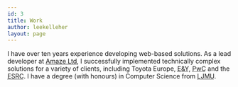 ```yaml
---
id: 3
title: Work
author: leekelleher
layout: page
---
```

I have over ten years experience developing web-based solutions. As a lead developer at [Amaze Ltd](http://www.amaze.com/), I successfully implemented technically complex solutions for a variety of clients, including Toyota Europe, <acronym title="Ernst & Young">E&Y</acronym>, <acronym title="PricewaterhouseCooper">PwC</acronym> and the <acronym title="Economic and Social Research Council">ESRC</acronym>. I have a degree (with honours) in Computer Science from <acronym title="Liverpool John Moores University">LJMU</acronym>.